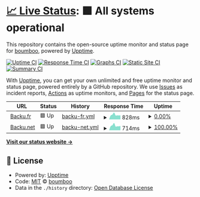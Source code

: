 # [📈 Live Status](https://boumboo.github.io/status): <!--live status--> **🟩 All systems operational**

This repository contains the open-source uptime monitor and status page for [boumboo](https://boumboo.github.io/status), powered by [Upptime](https://github.com/upptime/upptime).

[![Uptime CI](https://github.com/koj-co/upptime/workflows/Uptime%20CI/badge.svg)](https://github.com/koj-co/upptime/actions?query=workflow%3A%22Uptime+CI%22)
[![Response Time CI](https://github.com/koj-co/upptime/workflows/Response%20Time%20CI/badge.svg)](https://github.com/koj-co/upptime/actions?query=workflow%3A%22Response+Time+CI%22)
[![Graphs CI](https://github.com/koj-co/upptime/workflows/Graphs%20CI/badge.svg)](https://github.com/koj-co/upptime/actions?query=workflow%3A%22Graphs+CI%22)
[![Static Site CI](https://github.com/koj-co/upptime/workflows/Static%20Site%20CI/badge.svg)](https://github.com/koj-co/upptime/actions?query=workflow%3A%22Static+Site+CI%22)
[![Summary CI](https://github.com/koj-co/upptime/workflows/Summary%20CI/badge.svg)](https://github.com/koj-co/upptime/actions?query=workflow%3A%22Summary+CI%22)

With [Upptime](https://upptime.js.org), you can get your own unlimited and free uptime monitor and status page, powered entirely by a GitHub repository. We use [Issues](https://github.com/boumboo/status/issues) as incident reports, [Actions](https://github.com/boumboo/status/actions) as uptime monitors, and [Pages](https://boumboo.github.io/status) for the status page.

<!--start: status pages-->
<!-- This summary is generated by Upptime (https://github.com/upptime/upptime) -->
<!-- Do not edit this manually, your changes will be overwritten -->
<!-- prettier-ignore -->
| URL | Status | History | Response Time | Uptime |
| --- | ------ | ------- | ------------- | ------ |
| <img alt="" src="https://favicons.githubusercontent.com/backu.fr" height="13"> [Backu.fr](https://backu.fr) | 🟩 Up | [backu-fr.yml](https://github.com/boumboo/status/commits/HEAD/history/backu-fr.yml) | <details><summary><img alt="Response time graph" src="./graphs/backu-fr/response-time-week.png" height="20"> 828ms</summary><br><a href="https://boumboo.github.io/status/history/backu-fr"><img alt="Response time 884" src="https://img.shields.io/endpoint?url=https%3A%2F%2Fraw.githubusercontent.com%2Fboumboo%2Fstatus%2FHEAD%2Fapi%2Fbacku-fr%2Fresponse-time.json"></a><br><a href="https://boumboo.github.io/status/history/backu-fr"><img alt="24-hour response time 738" src="https://img.shields.io/endpoint?url=https%3A%2F%2Fraw.githubusercontent.com%2Fboumboo%2Fstatus%2FHEAD%2Fapi%2Fbacku-fr%2Fresponse-time-day.json"></a><br><a href="https://boumboo.github.io/status/history/backu-fr"><img alt="7-day response time 828" src="https://img.shields.io/endpoint?url=https%3A%2F%2Fraw.githubusercontent.com%2Fboumboo%2Fstatus%2FHEAD%2Fapi%2Fbacku-fr%2Fresponse-time-week.json"></a><br><a href="https://boumboo.github.io/status/history/backu-fr"><img alt="30-day response time 943" src="https://img.shields.io/endpoint?url=https%3A%2F%2Fraw.githubusercontent.com%2Fboumboo%2Fstatus%2FHEAD%2Fapi%2Fbacku-fr%2Fresponse-time-month.json"></a><br><a href="https://boumboo.github.io/status/history/backu-fr"><img alt="1-year response time 884" src="https://img.shields.io/endpoint?url=https%3A%2F%2Fraw.githubusercontent.com%2Fboumboo%2Fstatus%2FHEAD%2Fapi%2Fbacku-fr%2Fresponse-time-year.json"></a></details> | <details><summary><a href="https://boumboo.github.io/status/history/backu-fr">0.00%</a></summary><a href="https://boumboo.github.io/status/history/backu-fr"><img alt="All-time uptime 72.55%" src="https://img.shields.io/endpoint?url=https%3A%2F%2Fraw.githubusercontent.com%2Fboumboo%2Fstatus%2FHEAD%2Fapi%2Fbacku-fr%2Fuptime.json"></a><br><a href="https://boumboo.github.io/status/history/backu-fr"><img alt="24-hour uptime 0.00%" src="https://img.shields.io/endpoint?url=https%3A%2F%2Fraw.githubusercontent.com%2Fboumboo%2Fstatus%2FHEAD%2Fapi%2Fbacku-fr%2Fuptime-day.json"></a><br><a href="https://boumboo.github.io/status/history/backu-fr"><img alt="7-day uptime 0.00%" src="https://img.shields.io/endpoint?url=https%3A%2F%2Fraw.githubusercontent.com%2Fboumboo%2Fstatus%2FHEAD%2Fapi%2Fbacku-fr%2Fuptime-week.json"></a><br><a href="https://boumboo.github.io/status/history/backu-fr"><img alt="30-day uptime 14.66%" src="https://img.shields.io/endpoint?url=https%3A%2F%2Fraw.githubusercontent.com%2Fboumboo%2Fstatus%2FHEAD%2Fapi%2Fbacku-fr%2Fuptime-month.json"></a><br><a href="https://boumboo.github.io/status/history/backu-fr"><img alt="1-year uptime 72.55%" src="https://img.shields.io/endpoint?url=https%3A%2F%2Fraw.githubusercontent.com%2Fboumboo%2Fstatus%2FHEAD%2Fapi%2Fbacku-fr%2Fuptime-year.json"></a></details>
| <img alt="" src="https://favicons.githubusercontent.com/backu.net" height="13"> [Backu.net](https://backu.net) | 🟩 Up | [backu-net.yml](https://github.com/boumboo/status/commits/HEAD/history/backu-net.yml) | <details><summary><img alt="Response time graph" src="./graphs/backu-net/response-time-week.png" height="20"> 714ms</summary><br><a href="https://boumboo.github.io/status/history/backu-net"><img alt="Response time 758" src="https://img.shields.io/endpoint?url=https%3A%2F%2Fraw.githubusercontent.com%2Fboumboo%2Fstatus%2FHEAD%2Fapi%2Fbacku-net%2Fresponse-time.json"></a><br><a href="https://boumboo.github.io/status/history/backu-net"><img alt="24-hour response time 578" src="https://img.shields.io/endpoint?url=https%3A%2F%2Fraw.githubusercontent.com%2Fboumboo%2Fstatus%2FHEAD%2Fapi%2Fbacku-net%2Fresponse-time-day.json"></a><br><a href="https://boumboo.github.io/status/history/backu-net"><img alt="7-day response time 714" src="https://img.shields.io/endpoint?url=https%3A%2F%2Fraw.githubusercontent.com%2Fboumboo%2Fstatus%2FHEAD%2Fapi%2Fbacku-net%2Fresponse-time-week.json"></a><br><a href="https://boumboo.github.io/status/history/backu-net"><img alt="30-day response time 756" src="https://img.shields.io/endpoint?url=https%3A%2F%2Fraw.githubusercontent.com%2Fboumboo%2Fstatus%2FHEAD%2Fapi%2Fbacku-net%2Fresponse-time-month.json"></a><br><a href="https://boumboo.github.io/status/history/backu-net"><img alt="1-year response time 758" src="https://img.shields.io/endpoint?url=https%3A%2F%2Fraw.githubusercontent.com%2Fboumboo%2Fstatus%2FHEAD%2Fapi%2Fbacku-net%2Fresponse-time-year.json"></a></details> | <details><summary><a href="https://boumboo.github.io/status/history/backu-net">100.00%</a></summary><a href="https://boumboo.github.io/status/history/backu-net"><img alt="All-time uptime 100.00%" src="https://img.shields.io/endpoint?url=https%3A%2F%2Fraw.githubusercontent.com%2Fboumboo%2Fstatus%2FHEAD%2Fapi%2Fbacku-net%2Fuptime.json"></a><br><a href="https://boumboo.github.io/status/history/backu-net"><img alt="24-hour uptime 100.00%" src="https://img.shields.io/endpoint?url=https%3A%2F%2Fraw.githubusercontent.com%2Fboumboo%2Fstatus%2FHEAD%2Fapi%2Fbacku-net%2Fuptime-day.json"></a><br><a href="https://boumboo.github.io/status/history/backu-net"><img alt="7-day uptime 100.00%" src="https://img.shields.io/endpoint?url=https%3A%2F%2Fraw.githubusercontent.com%2Fboumboo%2Fstatus%2FHEAD%2Fapi%2Fbacku-net%2Fuptime-week.json"></a><br><a href="https://boumboo.github.io/status/history/backu-net"><img alt="30-day uptime 100.00%" src="https://img.shields.io/endpoint?url=https%3A%2F%2Fraw.githubusercontent.com%2Fboumboo%2Fstatus%2FHEAD%2Fapi%2Fbacku-net%2Fuptime-month.json"></a><br><a href="https://boumboo.github.io/status/history/backu-net"><img alt="1-year uptime 100.00%" src="https://img.shields.io/endpoint?url=https%3A%2F%2Fraw.githubusercontent.com%2Fboumboo%2Fstatus%2FHEAD%2Fapi%2Fbacku-net%2Fuptime-year.json"></a></details>

<!--end: status pages-->

[**Visit our status website →**](https://boumboo.github.io/status)

## 📄 License

- Powered by: [Upptime](https://github.com/upptime/upptime)
- Code: [MIT](./LICENSE) © [boumboo](https://boumboo.github.io/status)
- Data in the `./history` directory: [Open Database License](https://opendatacommons.org/licenses/odbl/1-0/)
